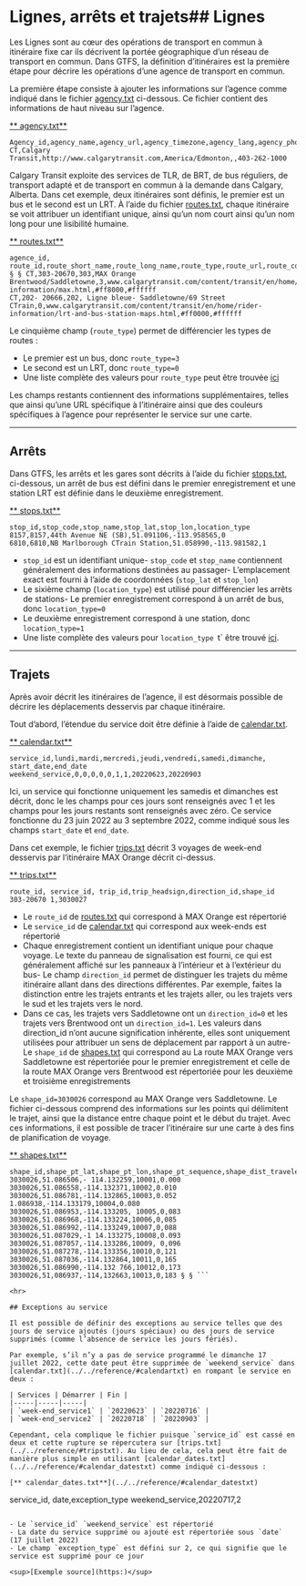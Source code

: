 # Lignes, arrêts et trajets## Lignes 
 
 Les Lignes sont au cœur des opérations de transport en commun à itinéraire fixe car ils décrivent la portée géographique d’un réseau de transport en commun. Dans GTFS, la définition d’itinéraires est la première étape pour décrire les opérations d’une agence de transport en commun. 
 
 La première étape consiste à ajouter les informations sur l’agence comme indiqué dans le fichier [agency.txt](../../reference/#agencytxt) ci-dessous. Ce fichier contient des informations de haut niveau sur l’agence. 
 
 [** agency.txt**](../../reference/#agencytxt) 
 
 ``` 
 Agency_id,agency_name,agency_url,agency_timezone,agency_lang,agency_phone 
 CT,Calgary Transit,http://www.calgarytransit.com,America/Edmonton,,403-262-1000 
 ``` 
 
 Calgary Transit exploite des services de TLR, de BRT, de bus réguliers, de transport adapté et de transport en commun à la demande dans Calgary, Alberta. Dans cet exemple, deux itinéraires sont définis, le premier est un bus et le second est un LRT. À l’aide du fichier [routes.txt](../../reference/#routestxt), chaque itinéraire se voit attribuer un identifiant unique, ainsi qu’un nom court ainsi qu’un nom long pour une lisibilité humaine. 
 
 [** routes.txt**](../../reference/#routestxt) 
 
 ``` 
 agence_id, route_id,route_short_name,route_long_name,route_type,route_url,route_color,route_text_color § § CT,303-20670,303,MAX Orange Brentwood/Saddletowne,3,www.calgarytransit.com/content/transit/en/home/rider-information/max.html,#ff8000,#ffffff 
 CT,202- 20666,202, Ligne bleue- Saddletowne/69 Street CTrain,0,www.calgarytransit.com/content/transit/en/home/rider-information/lrt-and-bus-station-maps.html,#ff0000,#ffffff 
 ``` 
 
 Le cinquième champ (`route_type`) permet de différencier les types de routes : 
 
 - Le premier est un bus, donc `route_type=3` 
 - Le second est un LRT, donc `route_type=0` 
 - Une liste complète des valeurs pour `route_type` peut être trouvée [ici](../../reference/#routestxt) 
 
 Les champs restants contiennent des informations supplémentaires, telles que ainsi qu’une URL spécifique à l’itinéraire ainsi que des couleurs spécifiques à l’agence pour représenter le service sur une carte. 

<hr> 
 
## Arrêts 
 
 Dans GTFS, les arrêts et les gares sont décrits à l’aide du fichier [stops.txt](../../reference/#stopstxt), ci-dessous, un arrêt de bus est défini dans le premier enregistrement et une station LRT est définie dans le deuxième enregistrement. 
 
 [** stops.txt**](../../reference/#stopstxt) 
 
 ``` 
 stop_id,stop_code,stop_name,stop_lat,stop_lon,location_type 
 8157,8157,44th Avenue NE (SB),51.091106,-113.958565,0 
 6810,6810,NB Marlborough CTrain Station,51.058990,-113.981582,1 
 ``` 
 
 - `stop_id` est un identifiant unique- `stop_code` et `stop_name` contiennent généralement des informations destinées au passager- L’emplacement exact est fourni à l’aide de coordonnées (`stop_lat` et `stop_lon`) 
 - Le sixième champ (`location_type`) est utilisé pour différencier les arrêts de stations- Le premier enregistrement correspond à un arrêt de bus, donc `location_type=0` 
 - Le deuxième enregistrement correspond à une station, donc `location_type=1` 
 - Une liste complète des valeurs pour `location_type `t` être trouvé [ici](../../reference/#stopstxt). 

<hr> 
 
## Trajets 
 
 Après avoir décrit les itinéraires de l’agence, il est désormais possible de décrire les déplacements desservis par chaque itinéraire. 
 
 Tout d’abord, l’étendue du service doit être définie à l’aide de [calendar.txt](../../reference/#calendartxt). 
 
 [** calendar.txt**](../../reference/#calendartxt) 
 
 ``` 
 service_id,lundi,mardi,mercredi,jeudi,vendredi,samedi,dimanche, start_date,end_date 
 weekend_service,0,0,0,0,0,1,1,20220623,20220903 
 ``` 
 
 Ici, un service qui fonctionne uniquement les samedis et dimanches est décrit, donc le les champs pour ces jours sont renseignés avec 1 et les champs pour les jours restants sont renseignés avec zéro. Ce service fonctionne du 23 juin 2022 au 3 septembre 2022, comme indiqué sous les champs `start_date` et `end_date`. 
 
 Dans cet exemple, le fichier [trips.txt](../../reference/#tripstxt) décrit 3 voyages de week-end desservis par l’itinéraire MAX Orange décrit ci-dessus. 
 
 [** trips.txt**](../../reference/#tripstxt) 
 
 ``` 
 route_id, service_id, trip_id,trip_headsign,direction_id,shape_id 
 303-20670 1,3030027 
 ``` 
 
 - Le `route_id` de [routes.txt](../../reference/#routestxt) qui correspond à MAX Orange est répertorié 
 - Le `service_id` de [calendar.txt](../../reference/#calendartxt) qui correspond aux week-ends est répertorié 
 - Chaque enregistrement contient un identifiant unique pour chaque voyage. 
 Le texte du panneau de signalisation est fourni, ce qui est généralement affiché sur les panneaux à l’intérieur et à l’extérieur du bus- Le champ `direction_id` permet de distinguer les trajets du même itinéraire allant dans des directions différentes. Par exemple, faites la distinction entre les trajets entrants et les trajets aller, ou les trajets vers le sud et les trajets vers le nord. 
 - Dans ce cas, les trajets vers Saddletowne ont un `direction_id=0` et les trajets vers Brentwood ont un `direction_id=1`. Les valeurs dans direction_id n’ont aucune signification inhérente, elles sont uniquement utilisées pour attribuer un sens de déplacement par rapport à un autre- Le `shape_id` de [shapes.txt](../../reference/#shapestxt) qui correspond au La route MAX Orange vers Saddletowne est répertoriée pour le premier enregistrement et celle de la route MAX Orange vers Brentwood est répertoriée pour les deuxième et troisième enregistrements 
 
 
 Le `shape_id=3030026` correspond au MAX Orange vers Saddletowne. Le fichier ci-dessous comprend des informations sur les points qui délimitent le trajet, ainsi que la distance entre chaque point et le début du trajet. Avec ces informations, il est possible de tracer l’itinéraire sur une carte à des fins de planification de voyage. 
 
 [** shapes.txt**](../../reference/#shapestxt) 
 
 ``` 
 shape_id,shape_pt_lat,shape_pt_lon,shape_pt_sequence,shape_dist_traveled 
 3030026,51.086506,- 114.132259,10001,0.000 
 3030026,51.086558,-114.132371,10002,0.010 
 3030026,51.086781,-114.132865,10003,0.052 
 1.086938,-114.133179,10004,0.080 
 3030026,51.086953,-114.133205, 10005,0,083 
 3030026,51.086968,-114.133224,10006,0,085 
 3030026,51.086992,-114.133249,10007,0,088 
 3030026,51.087029,-1 14.133275,10008,0.093 
 3030026,51.087057,-114.133286,10009, 0,096 
 3030026,51.087278,-114.133356,10010,0,121 
 3030026,51.087036,-114.132864,10011,0,165 
 3030026,51.086990,-114.132 766,10012,0,173 
 3030026,51,086937,-114,132663,10013,0,183 § § ``` 
 
<hr> 
 
## Exceptions au service 
 
 Il est possible de définir des exceptions au service telles que des jours de service ajoutés (jours spéciaux) ou des jours de service supprimés (comme l’absence de service les jours fériés). 
 
 Par exemple, s’il n’y a pas de service programmé le dimanche 17 juillet 2022, cette date peut être supprimée de `weekend_service` dans [calendar.txt](../../reference/#calendartxt) en rompant le service en deux : 
 
 | Services | Démarrer | Fin | 
 |-----|-----|-----| 
 | `week-end_service1` | `20220623` | `20220716` | 
 | `week-end_service2` | `20220718` | `20220903` | 
 
 Cependant, cela complique le fichier puisque `service_id` est cassé en deux et cette rupture se répercutera sur [trips.txt](../../reference/#tripstxt). Au lieu de cela, cela peut être fait de manière plus simple en utilisant [calendar_dates.txt](../../reference/#calendar_datestxt) comme indiqué ci-dessous : 
 
 [** calendar_dates.txt**](../../reference/#calendar_datestxt) 
 
 ``` 
 service_id, date,exception_type 
 weekend_service,20220717,2 
 ``` 
 
 - Le `service_id` `weekend_service` est répertorié 
 - La date du service supprimé ou ajouté est répertoriée sous `date` (17 juillet 2022) 
 - Le champ `exception_type` est défini sur 2, ce qui signifie que le service est supprimé pour ce jour 
 
 <sup>[Exemple source](https:)</sup>